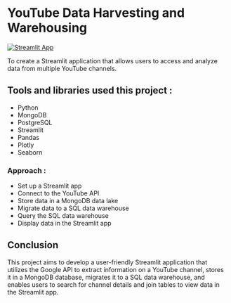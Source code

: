 # YouTube Data Harvesting and Warehousing

[![Streamlit App](https://static.streamlit.io/badges/streamlit_badge_black_white.svg)](https://github.com/Vengatesan2997/Youtube-Data-Harvesting-and-Warehousing)

To create a Streamlit application that allows users to access and analyze data from multiple YouTube channels. 

## Tools and libraries used this project :
* Python
* MongoDB
* PostgreSQL
* Streamlit
* Pandas
* Plotly
* Seaborn

### Approach :
* Set up a Streamlit app
* Connect to the YouTube API
* Store data in a MongoDB data lake
* Migrate data to a SQL data warehouse
* Query the SQL data warehouse
* Display data in the Streamlit app

## Conclusion
This project aims to develop a user-friendly Streamlit application that utilizes the
Google API to extract information on a YouTube channel, stores it in a MongoDB
database, migrates it to a SQL data warehouse, and enables users to search for
channel details and join tables to view data in the Streamlit app.
